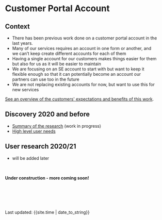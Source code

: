 # Customer Portal Account

## Context
- There has been previous work done on a customer portal account in the last years. 
- Many of our services requires an account in one form or another, and we can’t keep create different accounts for each of them
- Having a single account for our customers makes things easier for them but also for us as it will be easier to maintain
- We are focusing on an SE account to start with but want to keep it flexible enough so that it can potentially become an account our partners can use too in the future
- We are not replacing existing accounts for now, but want to use this for new services

[See an overview of the customers' expectations and benefits of this work](overview/).

## Discovery 2020 and before

- [Summary of the research](research2017-20/) (work in progress)
- [High level user needs](user-needs/)

## User research 2020/21

- will be added later



<br><br>
**Under construction - more coming soon!**

<br><br><br><br>
<div>Last updated: {{site.time | date_to_string}}</div>
